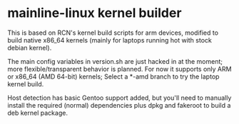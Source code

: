 mainline-linux kernel builder
=============================

This is based on RCN's kernel build scripts for arm devices, modified to build
native x86_64 kernels (mainly for laptops running hot with stock debian kernel).

The main config variables in version.sh are just hacked in at the moment; more
flexible/transparent behavior is planned.  For now it supports only ARM or
x86_64 (AMD 64-bit) kernels; Select a *-amd branch to try the laptop kernel build.

Host detection has basic Gentoo support added, but you'll need to manually
install the required (normal) dependencies plus dpkg and fakeroot to build
a deb kernel package.
